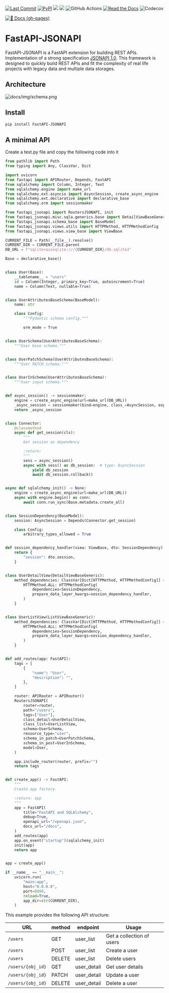 [![Last Commit](https://img.shields.io/github/last-commit/mts-ai/FastAPI-JSONAPI?style=for-the-badge)](https://github.com/mts-ai/FastAPI-JSONAPI)
[![PyPI](https://img.shields.io/pypi/v/fastapi-jsonapi?label=PyPI&style=for-the-badge)](https://pypi.org/project/FastAPI-JSONAPI/)
[![](https://img.shields.io/pypi/pyversions/FastAPI-JSONAPI?style=for-the-badge)](https://pypi.org/project/FastAPI-JSONAPI/)
[![](https://img.shields.io/github/license/ycd/manage-fastapi?style=for-the-badge)](https://pypi.org/project/FastAPI-JSONAPI/)
![GitHub Actions](https://img.shields.io/github/actions/workflow/status/mts-ai/FastAPI-JSONAPI/testing.yml?style=for-the-badge)
[![Read the Docs](https://img.shields.io/readthedocs/fastapi-jsonapi?style=for-the-badge)](https://fastapi-jsonapi.readthedocs.io/en/latest/)
![Codecov](https://img.shields.io/codecov/c/github/mts-ai/FastAPI-JSONAPI?style=for-the-badge)

[![📖 Docs (gh-pages)](https://github.com/mts-ai/FastAPI-JSONAPI/actions/workflows/documentation.yaml/badge.svg)](https://mts-ai.github.io/FastAPI-JSONAPI/)

# FastAPI-JSONAPI

FastAPI-JSONAPI is a FastAPI extension for building REST APIs.
Implementation of a strong specification [JSONAPI 1.0](http://jsonapi.org/).
This framework is designed to quickly build REST APIs and fit the complexity
of real life projects with legacy data and multiple data storages.

## Architecture

![docs/img/schema.png](docs/img/schema.png)

## Install

```bash
pip install FastAPI-JSONAPI
```

## A minimal API

Create a test.py file and copy the following code into it

```python
from pathlib import Path
from typing import Any, ClassVar, Dict

import uvicorn
from fastapi import APIRouter, Depends, FastAPI
from sqlalchemy import Column, Integer, Text
from sqlalchemy.engine import make_url
from sqlalchemy.ext.asyncio import AsyncSession, create_async_engine
from sqlalchemy.ext.declarative import declarative_base
from sqlalchemy.orm import sessionmaker

from fastapi_jsonapi import RoutersJSONAPI, init
from fastapi_jsonapi.misc.sqla.generics.base import DetailViewBaseGeneric, ListViewBaseGeneric
from fastapi_jsonapi.schema_base import BaseModel
from fastapi_jsonapi.views.utils import HTTPMethod, HTTPMethodConfig
from fastapi_jsonapi.views.view_base import ViewBase

CURRENT_FILE = Path(__file__).resolve()
CURRENT_DIR = CURRENT_FILE.parent
DB_URL = f"sqlite+aiosqlite:///{CURRENT_DIR}/db.sqlite3"

Base = declarative_base()


class User(Base):
    __tablename__ = "users"
    id = Column(Integer, primary_key=True, autoincrement=True)
    name = Column(Text, nullable=True)


class UserAttributesBaseSchema(BaseModel):
    name: str

    class Config:
        """Pydantic schema config."""

        orm_mode = True


class UserSchema(UserAttributesBaseSchema):
    """User base schema."""


class UserPatchSchema(UserAttributesBaseSchema):
    """User PATCH schema."""


class UserInSchema(UserAttributesBaseSchema):
    """User input schema."""


def async_session() -> sessionmaker:
    engine = create_async_engine(url=make_url(DB_URL))
    _async_session = sessionmaker(bind=engine, class_=AsyncSession, expire_on_commit=False)
    return _async_session


class Connector:
    @classmethod
    async def get_session(cls):
        """
        Get session as dependency

        :return:
        """
        sess = async_session()
        async with sess() as db_session:  # type: AsyncSession
            yield db_session
            await db_session.rollback()


async def sqlalchemy_init() -> None:
    engine = create_async_engine(url=make_url(DB_URL))
    async with engine.begin() as conn:
        await conn.run_sync(Base.metadata.create_all)


class SessionDependency(BaseModel):
    session: AsyncSession = Depends(Connector.get_session)

    class Config:
        arbitrary_types_allowed = True


def session_dependency_handler(view: ViewBase, dto: SessionDependency) -> Dict[str, Any]:
    return {
        "session": dto.session,
    }


class UserDetailView(DetailViewBaseGeneric):
    method_dependencies: ClassVar[Dict[HTTPMethod, HTTPMethodConfig]] = {
        HTTPMethod.ALL: HTTPMethodConfig(
            dependencies=SessionDependency,
            prepare_data_layer_kwargs=session_dependency_handler,
        )
    }


class UserListView(ListViewBaseGeneric):
    method_dependencies: ClassVar[Dict[HTTPMethod, HTTPMethodConfig]] = {
        HTTPMethod.ALL: HTTPMethodConfig(
            dependencies=SessionDependency,
            prepare_data_layer_kwargs=session_dependency_handler,
        )
    }


def add_routes(app: FastAPI):
    tags = [
        {
            "name": "User",
            "description": "",
        },
    ]

    router: APIRouter = APIRouter()
    RoutersJSONAPI(
        router=router,
        path="/users",
        tags=["User"],
        class_detail=UserDetailView,
        class_list=UserListView,
        schema=UserSchema,
        resource_type="user",
        schema_in_patch=UserPatchSchema,
        schema_in_post=UserInSchema,
        model=User,
    )

    app.include_router(router, prefix="")
    return tags


def create_app() -> FastAPI:
    """
    Create app factory.

    :return: app
    """
    app = FastAPI(
        title="FastAPI and SQLAlchemy",
        debug=True,
        openapi_url="/openapi.json",
        docs_url="/docs",
    )
    add_routes(app)
    app.on_event("startup")(sqlalchemy_init)
    init(app)
    return app


app = create_app()

if __name__ == "__main__":
    uvicorn.run(
        "main:app",
        host="0.0.0.0",
        port=8080,
        reload=True,
        app_dir=str(CURRENT_DIR),
    )
```

This example provides the following API structure:

| URL               | method | endpoint    | Usage                     |
|-------------------|--------|-------------|---------------------------|
| `/users`          | GET    | user_list   | Get a collection of users |
| `/users`          | POST   | user_list   | Create a user             |
| `/users`          | DELETE | user_list   | Delete users              |
| `/users/{obj_id}` | GET    | user_detail | Get user details          |
| `/users/{obj_id}` | PATCH  | user_detail | Update a user             |
| `/users/{obj_id}` | DELETE | user_detail | Delete a user             |
